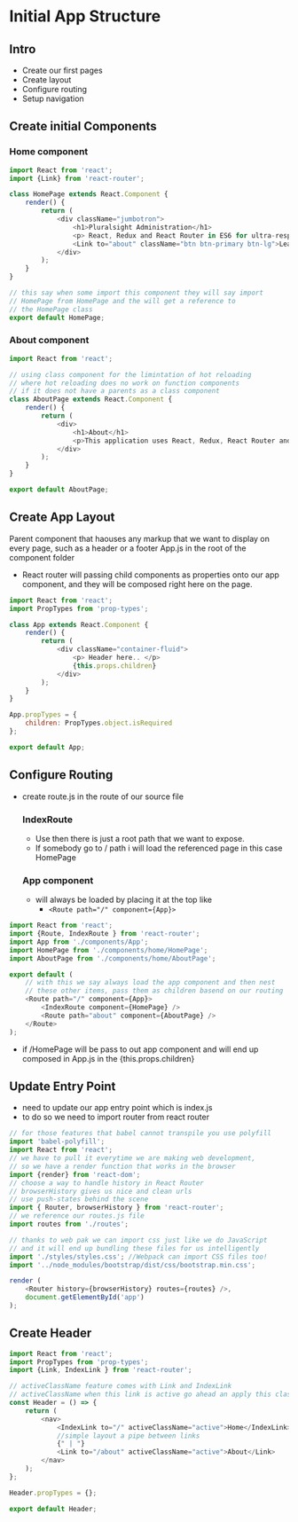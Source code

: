 # Initial App Structure

## Intro
- Create our first pages
- Create layout
- Configure routing
- Setup navigation

## Create initial Components

### Home component

```js 
import React from 'react';
import {Link} from 'react-router';

class HomePage extends React.Component {
    render() {
        return (
            <div className="jumbotron"> 
                <h1>Pluralsight Administration</h1>
                <p> React, Redux and React Router in ES6 for ultra-responsive web apps.</p>
                <Link to="about" className="btn btn-primary btn-lg">Learn More</Link>
            </div>
        );
    }
}

// this say when some import this component they will say import 
// HomePage from HomePage and the will get a reference to
// the HomePage class 
export default HomePage;
```

### About component

```js 
import React from 'react';

// using class component for the limintation of hot reloading 
// where hot reloading does no work on function components
// if it does not have a parents as a class component 
class AboutPage extends React.Component {
    render() {
        return (
            <div>
                <h1>About</h1>
                <p>This application uses React, Redux, React Router and a variesty of other helpful libraries</p>
            </div>
        );
    }
}

export default AboutPage;
```

## Create App Layout

Parent component that haouses any markup that we want to display on every page, such as a header or a footer
App.js in the root of the component folder

- React router will passing child components as properties onto our app component, and they will be composed right here on the page.

```js
import React from 'react';
import PropTypes from 'prop-types';

class App extends React.Component {
    render() {
        return (
            <div className="container-fluid">
                <p> Header here.. </p>
                {this.props.children}
            </div>
        );
    }
}

App.propTypes = {
    children: PropTypes.object.isRequired
};

export default App;
```

## Configure Routing

- create route.js in the route of our source file

    ### IndexRoute

    - Use then there is just a root path that we want to expose.
    - If somebody go to / path i will load the referenced page in this case HomePage

    ### App component 

    - will always be loaded by placing it at the top like 
        - ` <Route path="/" component={App}> `


```js
import React from 'react';
import {Route, IndexRoute } from 'react-router';
import App from './components/App';
import HomePage from './components/home/HomePage';
import AboutPage from './components/home/AboutPage';

export default (
    // with this we say always load the app component and then nest 
    // these other items, pass them as children basend on our routing
    <Route path="/" component={App}>
        <IndexRoute component={HomePage} />
        <Route path="about" component={AboutPage} />
    </Route>
);

``` 

- if /HomePage will be pass to out app component and will end up composed in App.js in the {this.props.children}

## Update Entry Point 

- need to update our app entry point which is index.js
- to do so we need to import router from react router

```js
// for those features that babel cannot transpile you use polyfill  
import 'babel-polyfill';
import React from 'react';
// we have to pull it everytime we are making web development,
// so we have a render function that works in the browser
import {render} from 'react-dom';
// choose a way to handle history in React Router 
// browserHistory gives us nice and clean urls
// use push-states behind the scene
import { Router, browserHistory } from 'react-router';
// we reference our routes.js file
import routes from './routes';

// thanks to web pak we can import css just like we do JavaScript
// and it will end up bundling these files for us intelligently 
import './styles/styles.css'; //Webpack can import CSS files too!
import '../node_modules/bootstrap/dist/css/bootstrap.min.css';

render (
    <Router history={browserHistory} routes={routes} />,
    document.getElementById('app')
);


```

## Create Header


```js
import React from 'react';
import PropTypes from 'prop-types';
import {Link, IndexLink } from 'react-router';

// activeClassName feature comes with Link and IndexLink
// activeClassName when this link is active go ahead an apply this class for me 
const Header = () => {
    return (
        <nav>   
            <IndexLink to="/" activeClassName="active">Home</IndexLink>
            //simple layout a pipe between links
            {" | "} 
            <Link to="/about" activeClassName="active">About</Link>
        </nav>
    );
};

Header.propTypes = {};

export default Header;
```